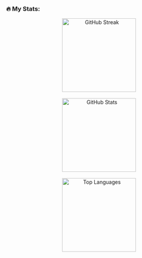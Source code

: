 ### 🔥 My Stats:

<div align="center">
  <a href="https://github.com/mohanaddalol">
    <img src="https://github-readme-streak-stats.herokuapp.com/?user=mohanaddalol&theme=dark&hide_border=false&border_radius=5&date_format=M%20j%5B%2C%20Y%5D" alt="GitHub Streak" height="200"/>
  </a>
  <br><br>
  <a href="https://github.com/mohanaddalol">
    <img src="https://github-readme-stats.vercel.app/api?username=mohanaddalol&show_icons=true&theme=dark&hide_border=false&border_radius=5&count_private=true&include_all_commits=true" alt="GitHub Stats" height="200"/>
  </a>
  <br><br>
  <a href="https://github.com/mohanaddalol">
    <img src="https://github-readme-stats.vercel.app/api/top-langs/?username=mohanaddalol&layout=compact&theme=dark&hide_border=false&border_radius=5" alt="Top Languages" height="200"/>
  </a>
</div>
